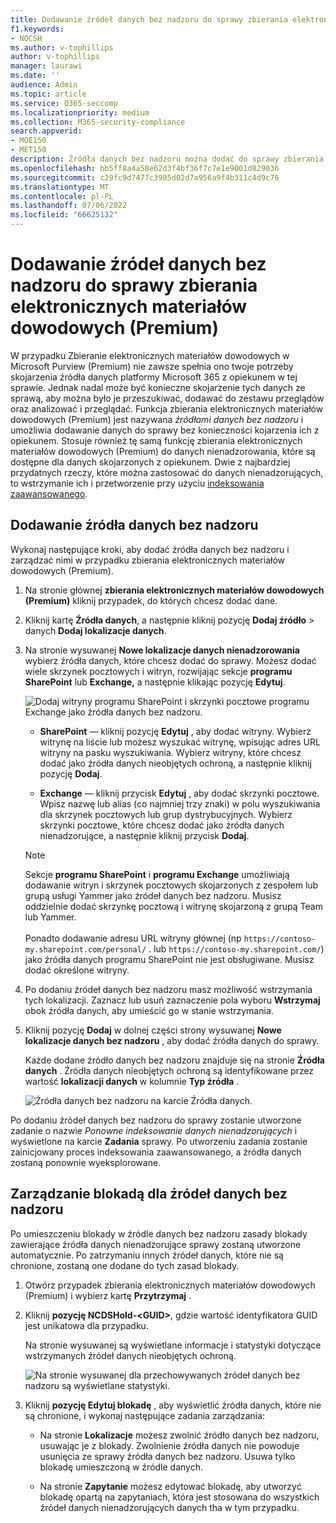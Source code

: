 ```yaml
---
title: Dodawanie źródeł danych bez nadzoru do sprawy zbierania elektronicznych materiałów dowodowych (Premium)
f1.keywords:
- NOCSH
ms.author: v-tophillips
author: v-tophillips
manager: laurawi
ms.date: ''
audience: Admin
ms.topic: article
ms.service: O365-seccomp
ms.localizationpriority: medium
ms.collection: M365-security-compliance
search.appverid:
- MOE150
- MET150
description: Źródła danych bez nadzoru można dodać do sprawy zbierania elektronicznych materiałów dowodowych (Premium) i wstrzymać źródło danych. Źródła danych, które nie są chronione, są ponownie indeksowane, więc każda zawartość, która została oznaczona jako częściowo indeksowana, jest ponownie przetwarzana, aby umożliwić jej pełne i szybkie wyszukiwanie.
ms.openlocfilehash: bb5ff8a4a58e62d3f4bf36f7c7e1e9001d829036
ms.sourcegitcommit: c29fc9d7477c3985d02d7a956a9f4b311c4d9c76
ms.translationtype: MT
ms.contentlocale: pl-PL
ms.lasthandoff: 07/06/2022
ms.locfileid: "66625132"
---
```

# <a name="add-non-custodial-data-sources-to-an-ediscovery-premium-case"></a>Dodawanie źródeł danych bez nadzoru do sprawy zbierania elektronicznych materiałów dowodowych (Premium)

W przypadku Zbieranie elektronicznych materiałów dowodowych w Microsoft Purview (Premium) nie zawsze spełnia ono twoje potrzeby skojarzenia źródła danych platformy Microsoft 365 z opiekunem w tej sprawie. Jednak nadal może być konieczne skojarzenie tych danych ze sprawą, aby można było je przeszukiwać, dodawać do zestawu przeglądów oraz analizować i przeglądać. Funkcja zbierania elektronicznych materiałów dowodowych (Premium) jest nazywana *źródłami danych bez nadzoru* i umożliwia dodawanie danych do sprawy bez konieczności kojarzenia ich z opiekunem. Stosuje również tę samą funkcję zbierania elektronicznych materiałów dowodowych (Premium) do danych nienadzorowania, które są dostępne dla danych skojarzonych z opiekunem. Dwie z najbardziej przydatnych rzeczy, które można zastosować do danych nienadzorujących, to wstrzymanie ich i przetworzenie przy użyciu [indeksowania zaawansowanego](indexing-custodian-data.md).

## <a name="add-a-non-custodial-data-source"></a>Dodawanie źródła danych bez nadzoru

Wykonaj następujące kroki, aby dodać źródła danych bez nadzoru i zarządzać nimi w przypadku zbierania elektronicznych materiałów dowodowych (Premium).

1. Na stronie głównej **zbierania elektronicznych materiałów dowodowych (Premium)** kliknij przypadek, do których chcesz dodać dane.

2. Kliknij kartę **Źródła danych**, a następnie kliknij pozycję **Dodaj źródło** >  danych **Dodaj lokalizacje danych**.

3. Na stronie wysuwanej **Nowe lokalizacje danych nienadzorowania** wybierz źródła danych, które chcesz dodać do sprawy. Możesz dodać wiele skrzynek pocztowych i witryn, rozwijając sekcje **programu SharePoint** lub **Exchange,** a następnie klikając pozycję **Edytuj**.

   ![Dodaj witryny programu SharePoint i skrzynki pocztowe programu Exchange jako źródła danych bez nadzoru.](../media/NonCustodialDataSources1.png)

   - **SharePoint** — kliknij pozycję **Edytuj** , aby dodać witryny. Wybierz witrynę na liście lub możesz wyszukać witrynę, wpisując adres URL witryny na pasku wyszukiwania. Wybierz witryny, które chcesz dodać jako źródła danych nieobjętych ochroną, a następnie kliknij pozycję **Dodaj**.

   - **Exchange** — kliknij przycisk **Edytuj** , aby dodać skrzynki pocztowe. Wpisz nazwę lub alias (co najmniej trzy znaki) w polu wyszukiwania dla skrzynek pocztowych lub grup dystrybucyjnych. Wybierz skrzynki pocztowe, które chcesz dodać jako źródła danych nienadzorujące, a następnie kliknij przycisk **Dodaj**.

   > [!NOTE]
   > Sekcje **programu SharePoint** i **programu Exchange** umożliwiają dodawanie witryn i skrzynek pocztowych skojarzonych z zespołem lub grupą usługi Yammer jako źródeł danych bez nadzoru. Musisz oddzielnie dodać skrzynkę pocztową i witrynę skojarzoną z grupą Team lub Yammer.<br/><br/> Ponadto dodawanie adresu URL witryny głównej (np `https://contoso-my.sharepoint.com/personal/` . lub  `https://contoso-my.sharepoint.com/`) jako źródła danych programu SharePoint nie jest obsługiwane. Musisz dodać określone witryny.

4. Po dodaniu źródeł danych bez nadzoru masz możliwość wstrzymania tych lokalizacji. Zaznacz lub usuń zaznaczenie pola wyboru **Wstrzymaj** obok źródła danych, aby umieścić go w stanie wstrzymania.

5. Kliknij pozycję **Dodaj** w dolnej części strony wysuwanej **Nowe lokalizacje danych bez nadzoru** , aby dodać źródła danych do sprawy.

   Każde dodane źródło danych bez nadzoru znajduje się na stronie **Źródła danych** . Źródła danych nieobjętych ochroną są identyfikowane przez wartość **lokalizacji danych** w kolumnie **Typ źródła** .

   ![Źródła danych bez nadzoru na karcie Źródła danych.](../media/NonCustodialDataSources2.png)

Po dodaniu źródeł danych bez nadzoru do sprawy zostanie utworzone zadanie o nazwie *Ponowne indeksowanie danych nienadzorujących* i wyświetlone na karcie **Zadania** sprawy. Po utworzeniu zadania zostanie zainicjowany proces indeksowania zaawansowanego, a źródła danych zostaną ponownie wyeksplorowane.

## <a name="manage-the-hold-for-non-custodial-data-sources"></a>Zarządzanie blokadą dla źródeł danych bez nadzoru

Po umieszczeniu blokady w źródle danych bez nadzoru zasady blokady zawierające źródła danych nienadzorujące sprawy zostaną utworzone automatycznie. Po zatrzymaniu innych źródeł danych, które nie są chronione, zostaną one dodane do tych zasad blokady.

1. Otwórz przypadek zbierania elektronicznych materiałów dowodowych (Premium) i wybierz kartę **Przytrzymaj** .

2. Kliknij **pozycję NCDSHold-\<GUID\>**, gdzie wartość identyfikatora GUID jest unikatowa dla przypadku.

   Na stronie wysuwanej są wyświetlane informacje i statystyki dotyczące wstrzymanych źródeł danych nieobjętych ochroną.

   ![Na stronie wysuwanej dla przechowywanych źródeł danych bez nadzoru są wyświetlane statystyki.](../media/NonCustodialDataSourcesHoldFlyout.png)

3. Kliknij **pozycję Edytuj blokadę** , aby wyświetlić źródła danych, które nie są chronione, i wykonaj następujące zadania zarządzania:

   - Na stronie **Lokalizacje** możesz zwolnić źródło danych bez nadzoru, usuwając je z blokady. Zwolnienie źródła danych nie powoduje usunięcia ze sprawy źródła danych bez nadzoru. Usuwa tylko blokadę umieszczoną w źródle danych.

   - Na stronie **Zapytanie** możesz edytować blokadę, aby utworzyć blokadę opartą na zapytaniach, która jest stosowana do wszystkich źródeł danych nienadzorujących danych tha w tym przypadku.
